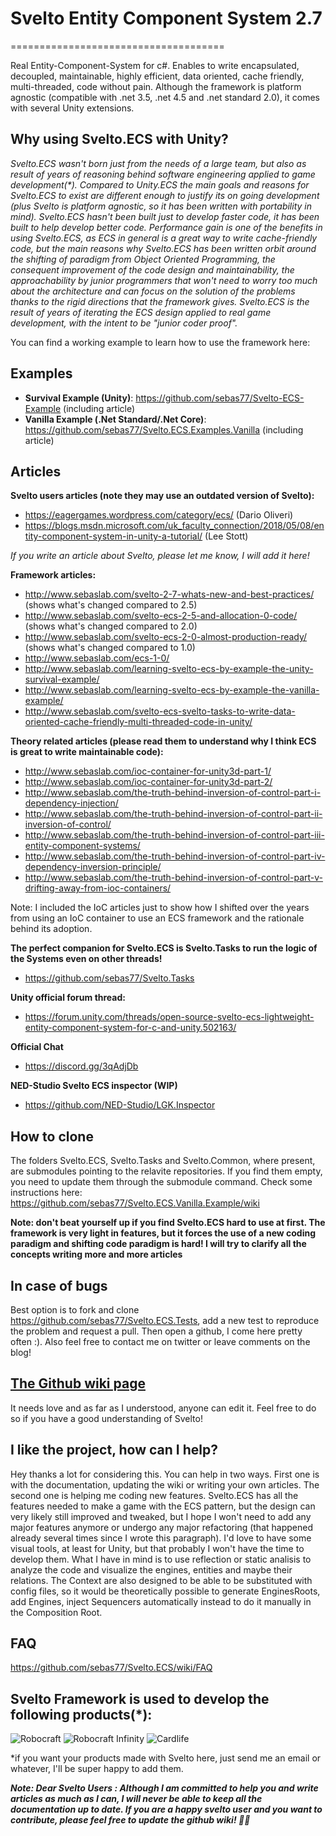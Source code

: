 # Svelto Entity Component System 2.7
=====================================

Real Entity-Component-System for c#. Enables to write encapsulated, decoupled, maintainable, highly efficient, data oriented, cache friendly, multi-threaded, code without pain. Although the framework is platform agnostic (compatible with .net 3.5, .net 4.5 and .net standard 2.0), it comes with several Unity extensions. 

## Why using Svelto.ECS with Unity?

_Svelto.ECS wasn't born just from the needs of a large team, but also as result of years of reasoning behind software engineering applied to game development(*). Compared to Unity.ECS the main goals and reasons for Svelto.ECS to exist are different enough to justify its on going development (plus Svelto is platform agnostic, so it has been written with portability in mind). Svelto.ECS hasn't been built just to develop faster code, it has been built to help develop better code. Performance gain is one of the benefits in using Svelto.ECS, as ECS in general is a great way to write cache-friendly code, but the main reasons why Svelto.ECS has been written orbit around the shifting of paradigm from Object Oriented Programming, the consequent improvement of the code design and maintainability, the approachability by junior programmers that won't need to worry too much about the architecture and can focus on the solution of the problems thanks to the rigid directions that the framework gives. Svelto.ECS is the result of years of iterating the ECS design applied to real game development, with the intent to be "junior coder proof"._

You can find a working example to learn how to use the framework here:

## Examples

* **Survival Example (Unity)**: https://github.com/sebas77/Svelto-ECS-Example (including article)
* **Vanilla Example (.Net Standard/.Net Core)**: https://github.com/sebas77/Svelto.ECS.Examples.Vanilla (including article)

## Articles

**Svelto users articles (note they may use an outdated version of Svelto):**

* https://eagergames.wordpress.com/category/ecs/ (Dario Oliveri)
* https://blogs.msdn.microsoft.com/uk_faculty_connection/2018/05/08/entity-component-system-in-unity-a-tutorial/ (Lee Stott)

_If you write an article about Svelto, please let me know, I will add it here!_

**Framework articles:**

* http://www.sebaslab.com/svelto-2-7-whats-new-and-best-practices/ (shows what's changed compared to 2.5)
* http://www.sebaslab.com/svelto-ecs-2-5-and-allocation-0-code/ (shows what's changed compared to 2.0)
* http://www.sebaslab.com/svelto-ecs-2-0-almost-production-ready/ (shows what's changed compared to 1.0)
* http://www.sebaslab.com/ecs-1-0/
* http://www.sebaslab.com/learning-svelto-ecs-by-example-the-unity-survival-example/
* http://www.sebaslab.com/learning-svelto-ecs-by-example-the-vanilla-example/
* http://www.sebaslab.com/svelto-ecs-svelto-tasks-to-write-data-oriented-cache-friendly-multi-threaded-code-in-unity/

**Theory related articles (please read them to understand why I think ECS is great to write maintainable code):**

* http://www.sebaslab.com/ioc-container-for-unity3d-part-1/
* http://www.sebaslab.com/ioc-container-for-unity3d-part-2/
* http://www.sebaslab.com/the-truth-behind-inversion-of-control-part-i-dependency-injection/
* http://www.sebaslab.com/the-truth-behind-inversion-of-control-part-ii-inversion-of-control/
* http://www.sebaslab.com/the-truth-behind-inversion-of-control-part-iii-entity-component-systems/
* http://www.sebaslab.com/the-truth-behind-inversion-of-control-part-iv-dependency-inversion-principle/
* http://www.sebaslab.com/the-truth-behind-inversion-of-control-part-v-drifting-away-from-ioc-containers/

Note: I included the IoC articles just to show how I shifted over the years from using an IoC container to use an ECS framework and the rationale behind its adoption.

**The perfect companion for Svelto.ECS is Svelto.Tasks to run the logic of the Systems even on other threads!**

* https://github.com/sebas77/Svelto.Tasks

**Unity official forum thread:**

* https://forum.unity.com/threads/open-source-svelto-ecs-lightweight-entity-component-system-for-c-and-unity.502163/

**Official Chat**

* https://discord.gg/3qAdjDb 

**NED-Studio Svelto ECS inspector (WIP)**

* https://github.com/NED-Studio/LGK.Inspector

## How to clone

The folders Svelto.ECS, Svelto.Tasks and Svelto.Common, where present, are submodules pointing to the relavite repositories. If you find them empty, you need to update them through the submodule command. Check some instructions here: https://github.com/sebas77/Svelto.ECS.Vanilla.Example/wiki

**Note: don't beat yourself up if you find Svelto.ECS hard to use at first. The framework is very light in features, but it forces the use of a new coding paradigm and shifting code paradigm is hard! I will try to clarify all the concepts writing more and more articles**

## In case of bugs

Best option is to fork and clone https://github.com/sebas77/Svelto.ECS.Tests, add a new test to reproduce the problem and request a pull. Then open a github, I come here pretty often :). Also feel free to contact me on twitter or leave comments on the blog!

## [The Github wiki page](https://github.com/sebas77/Svelto.ECS/wiki)

It needs love and as far as I understood, anyone can edit it. Feel free to do so if you have a good understanding of Svelto!

## I like the project, how can I help?

Hey thanks a lot for considering this. You can help in two ways. First one is with the documentation, updating the wiki or writing your own articles. The second one is helping me coding new features.
Svelto.ECS has all the features needed to make a game with the ECS pattern, but the design can very likely still improved and tweaked, but I hope I won't need to add any major features anymore or undergo any major refactoring (that happened already several times since I wrote this paragraph). I'd love to have some visual tools, at least for Unity, but that probably I won't have the time to develop them. What I have in mind is to use reflection or static analisis to analyze the code and visualize the engines, entities and maybe their relations. The Context are also designed to be able to be substituted with config files, so it would be theoretically possible to generate EnginesRoots, add Engines, inject Sequencers automatically instead to do it manually in the Composition Root. 

## FAQ

https://github.com/sebas77/Svelto.ECS/wiki/FAQ

## Svelto Framework is used to develop the following products(*):

![Robocraft](https://i.ytimg.com/vi/JGr1Em2Ip-c/maxresdefault.jpg)
![Robocraft Infinity](https://news.xbox.com/en-us/wp-content/uploads/Robocraft_Hero-hero.jpg)
![Cardlife](https://i.ytimg.com/vi/q2jaUZjnNyg/maxresdefault.jpg)

*if you want your products made with Svelto here, just send me an email or whatever, I'll be super happy to add them.

**_Note: Dear Svelto Users : Although I am committed to help you and write articles as much as I can, I will never be able to keep all the documentation up to date. If you are a happy svelto user and you want to contribute, please feel free to update the github wiki! 🙏👊_**
